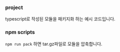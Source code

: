 ### project
typescript로 작성된 모듈을 패키지화 하는 예시 코드입니다.

### npm scripts
`npm run pack` 하면 tar.gz파일로 모듈을 압축합니다.
